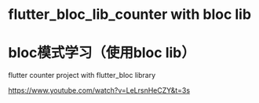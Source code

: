 # flutter_bloc_lib_counter  with bloc lib
# bloc模式学习（使用bloc lib）

flutter counter project with flutter_bloc library

https://www.youtube.com/watch?v=LeLrsnHeCZY&t=3s
